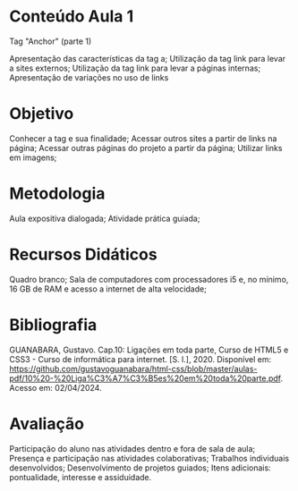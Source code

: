# Conteúdo Aula 1

Tag <a> "Anchor" (parte 1)

Apresentação das características da tag a; 
Utilização da tag link para levar a sites externos; 
Utilização da tag link para levar a páginas internas; 
Apresentação de variações no uso de links

# Objetivo

Conhecer a tag <a> e sua finalidade; 
Acessar outros sites a partir de links na página; 
Acessar outras páginas do projeto a partir da página; 
Utilizar links em imagens; 

# Metodologia

Aula expositiva dialogada; Atividade prática guiada; 

# Recursos Didáticos

Quadro branco; Sala de computadores com processadores i5 e, no mínimo, 16 GB de RAM e acesso a internet de alta velocidade; 

# Bibliografia

GUANABARA, Gustavo. Cap.10: Ligações em toda parte, Curso de HTML5 e CSS3 - Curso de informática para internet. [S. l.], 2020. Disponível em: https://github.com/gustavoguanabara/html-css/blob/master/aulas-pdf/10%20-%20Liga%C3%A7%C3%B5es%20em%20toda%20parte.pdf. Acesso em: 02/04/2024.

# Avaliação

Participação do aluno nas atividades dentro e fora de sala de aula; 
Presença e participação nas atividades colaborativas; 
Trabalhos individuais desenvolvidos; 
Desenvolvimento de projetos guiados; 
Itens adicionais: pontualidade, interesse e assiduidade.
